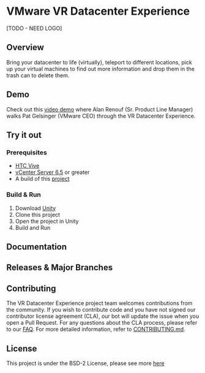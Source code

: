 

# VMware VR Datacenter Experience

[TODO - NEED LOGO]

## Overview
Bring your datacenter to life (virtually), teleport to different locations, pick up your virtual machines to find out more information and drop them in the trash can to delete them.

## Demo

Check out this [video demo](https://www.youtube.com/watch?v=jOpsBClEuNs&feature=youtu.be&t=47m39s) where Alan Renouf (Sr. Product Line Manager) walks Pat Gelsinger (VMware CEO) through the VR Datacenter Experience.

## Try it out

### Prerequisites

* [HTC Vive](https://www.vive.com/us/)
* [vCenter Server 6.5](https://my.vmware.com/web/vmware/info/slug/datacenter_cloud_infrastructure/vmware_vsphere/6_5) or greater
* A build of this [project](https://github.com/vmware/vr-dc-ex/releases)

### Build & Run

1. Download [Unity](https://unity3d.com/)
2. Clone this project
3. Open the project in Unity
4. Build and Run

## Documentation

## Releases & Major Branches

## Contributing

The VR Datacenter Experience project team welcomes contributions from the community. If you wish to contribute code and you have not
signed our contributor license agreement (CLA), our bot will update the issue when you open a Pull Request. For any
questions about the CLA process, please refer to our [FAQ](https://cla.vmware.com/faq). For more detailed information,
refer to [CONTRIBUTING.md](CONTRIBUTING.md).

## License

This project is under the BSD-2 License, please see more [here](https://github.com/vmware/vr-dc-ex/blob/master/LICENSE.txt)
